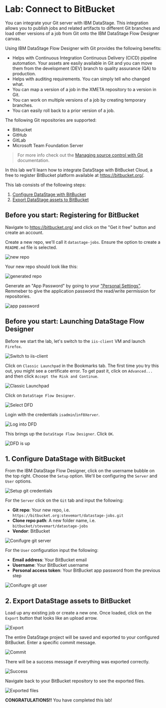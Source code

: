 # Lab: Connect to BitBucket

You can integrate your Git server with IBM DataStage. This integration allows you to publish jobs and related artifacts to different Git branches and load other versions of a job from Git onto the IBM DataStage Flow Designer canvas.

Using IBM DataStage Flow Designer with Git provides the following benefits:

* Helps with Continuous Integration Continuous Delivery (CICD) pipeline automation. Your assets are easily available in Git and you can move them from the development (DEV) branch to quality assurance (QA) to production.
* Helps with auditing requirements. You can simply tell who changed what.
* You can map a version of a job in the XMETA repository to a version in Git.
* You can work on multiple versions of a job by creating temporary branches.
* You can easily roll back to a prior version of a job.

The following Git repositories are supported:

* Bitbucket
* GitHub
* GitLab
* Microsoft Team Foundation Server

> For more info check out the [Managing source control with Git](https://www.ibm.com/support/knowledgecenter/SSZJPZ_11.7.0/com.ibm.swg.im.iis.ds.fd.doc/topics/c_manage_source_control_github.html) documentation.

In this lab we'll learn how to integrate DataStage with BitBucket Cloud, a free to register BitBucket platform available at <https://bitbucket.org/>.

This lab consists of the following steps:

1. [Configure DataStage with BitBucket](#1-configure-datastage-with-bitbucket)
1. [Export DataStage assets to BitBucket](#2-export-datastage-assets-to-bitbucket)

## Before you start: Registering for BitBucket

Navigate to <https://bitbucket.org/> and click on the "Get it free" button and create an account.

Create a new repo, we'll call it `datastage-jobs`. Ensure the option to create a `README.md` file is selected.

![new repo](images/bit-1.png)

Your new repo should look like this:

![generated repo](images/bit-2.png)

Generate an "App Password" by going to your ["Personal Settings"](https://bitbucket.org/account/settings/app-passwords/). Remmeber to give the application password the read/write permission for repositories.

![app password](images/bit-3.png)

## Before you start: Launching DataStage Flow Designer

Before we start the lab, let's switch to the `iis-client` VM and launch `Firefox`.

![Switch to iis-client](images/switch-to-iis-client.png)

Click on `Classic Launchpad` in the Bookmarks tab. The first time you try this out, you might see a certificate error. To get past it, click on `Advanced...` and then click `Accept the Risk and Continue`.

![Classic Launchpad](images/select-classic-launchpad.png)

Click on `DataStage Flow Designer`.

![Select DFD](images/select-dfd.png)

Login with the credentials `isadmin`/`inf0Xerver`.

![Log into DFD](images/log-into-dfd.png)

This brings up the `DataStage Flow Designer`. Click `OK`.

![DFD is up](images/dfd-is-up.png)

## 1. Configure DataStage with BitBucket

From the IBM DataStage Flow Designer, click on the username bubble on the top right. Choose the `Setup` option. We'll be configuring the `Server` and `User` options.

![Setup git credentials](images/setup-1.png)

For the `Server` click on the `Git` tab and input the following:

* **Git repo**: Your new repo, i.e. `https://bitbucket.org:stevemart/datastage-jobs.git`
* **Clone repo path**: A new folder name, i.e. `bitbucket/stevemart/datastage-jobs`
* **Vendor**: BitBucket

![Conifugre git server](images/setup-2.png)

For the `User` configuration input the following:

* **Email address**: Your BitBucket email
* **Username**: Your BitBucket username
* **Personal access token**: Your BitBucket app password from the previous step

![Conifugre git user](images/setup-3.png)

## 2. Export DataStage assets to BitBucket

Load up any existing job or create a new one. Once loaded, click on the `Export` button that looks like an upload arrow.

![Export](images/git-1.png)

The entire DataStage project will be saved and exported to your configured BitBucket. Enter a specific commit message.

![Commit](images/git-2.png)

There will be a success message if everything was exported correctly.

![Success](images/git-3.png)

Navigate back to your BitBucket repository to see the exported files.

![Exported files](images/git-4.png)

**CONGRATULATIONS!!** You have completed this lab!
